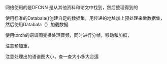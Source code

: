 网络使用的是DFCNN
是从其他资料和论文中找到，然后整理得到的



使用标准的Databala()创建自足的数据集，用传递的地址加上预处理来做数据集，然后使用Databala（）加载数据

使用torch的语谱图变换处理音频，同时进行分帧，移动和加框，

注意预加重，

注意处理出的语谱图大小，查一查大小多大合适